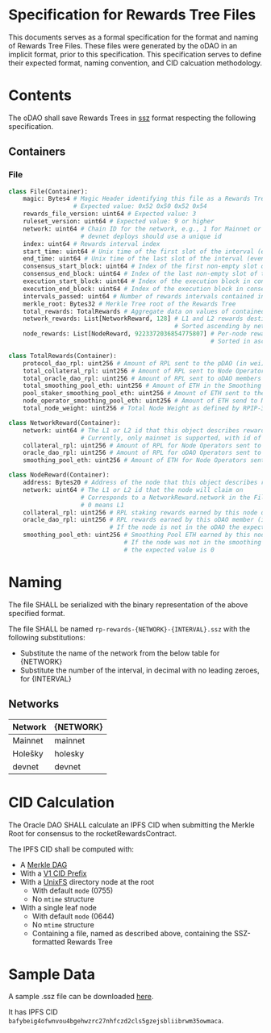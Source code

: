 # Specification for Rewards Tree Files

This documents serves as a formal specification for the format and naming of Rewards Tree Files. 
These files were generated by the oDAO in an implicit format, prior to this specification. 
This specification serves to define their expected format, naming convention, and CID calcuation methodology.

# Contents

The oDAO shall save Rewards Trees in [ssz](../assets/rpip-52/simple-serialize.md) format respecting the following specification.

## Containers

### File

```python
class File(Container):
    magic: Bytes4 # Magic Header identifying this file as a Rewards Tree
                  # Expected value: 0x52 0x50 0x52 0x54
    rewards_file_version: uint64 # Expected value: 3
    ruleset_version: uint64 # Expected value: 9 or higher
    network: uint64 # Chain ID for the network, e.g., 1 for Mainnet or 17000 for Holešky
                    # devnet deploys should use a unique id
    index: uint64 # Rewards interval index
    start_time: uint64 # Unix time of the first slot of the interval (even if empty)
    end_time: uint64 # Unix time of the last slot of the interval (even if empty)
    consensus_start_block: uint64 # Index of the first non-empty slot of the interval
    consensus_end_block: uint64 # Index of the last non-empty slot of the interval
    execution_start_block: uint64 # Index of the execution block in consensus_start_block
    execution_end_block: uint64 # Index of the execution block in consensus_end_block
    intervals_passed: uint64 # Number of rewards intervals contained in the file
    merkle_root: Bytes32 # Merkle Tree root of the Rewards Tree
    total_rewards: TotalRewards # Aggregate data on values of contained rewards
    network_rewards: List[NetworkReward, 128] # L1 and L2 rewards destinations and aggregate amounts
                                              # Sorted ascending by network
    node_rewards: List[NodeReward, 9223372036854775807] # Per-node rewards
                                                        # Sorted in ascending unsigned numerical order by address

class TotalRewards(Container):
    protocol_dao_rpl: uint256 # Amount of RPL sent to the pDAO (in wei)
    total_collateral_rpl: uint256 # Amount of RPL sent to Node Operators (in wei)
    total_oracle_dao_rpl: uint256 # Amount of RPL sent to oDAO members (in wei)
    total_smoothing_pool_eth: uint256 # Amount of ETH in the Smoothing Pool (in wei)
    pool_staker_smoothing_pool_eth: uint256 # Amount of ETH sent to the rETH contract (in wei)
    node_operator_smoothing_pool_eth: uint256 # Amount of ETH send to Node Operators in the Smoothing Pool (in wei)
    total_node_weight: uint256 # Total Node Weight as defined by RPIP-30 (in wei)

class NetworkReward(Container):
    network: uint64 # The L1 or L2 id that this object describes rewards for
                    # Currently, only mainnet is supported, with id of 0
    collateral_rpl: uint256 # Amount of RPL for Node Operators sent to this network (in wei)
    oracle_dao_rpl: uint256 # Amount of RPL for oDAO Operators sent to this network (in wei)
    smoothing_pool_eth: uint256 # Amount of ETH for Node Operators sent to this network (in wei)

class NodeReward(Container):
    address: Bytes20 # Address of the node that this object describes rewards for
    network: uint64 # The L1 or L2 id that the node will claim on
                    # Corresponds to a NetworkReward.network in the File.network_rewards list
                    # 0 means L1
    collateral_rpl: uint256 # RPL staking rewards earned by this node operator (in wei)
    oracle_dao_rpl: uint256 # RPL rewards earned by this oDAO member (in wei)
                            # If the node is not in the oDAO the expected value is 0
    smoothing_pool_eth: uint256 # Smoothing Pool ETH earned by this node operator (in wei)
                                # If the node was not in the smoothing pool during the interval,
                                # the expected value is 0
```

# Naming

The file SHALL be serialized with the binary representation of the above specified format.

The file SHALL be named `rp-rewards-{NETWORK}-{INTERVAL}.ssz` with the following substitutions:

  * Substitute the name of the network from the below table for {NETWORK}
  * Substitute the number of the interval, in decimal with no leading zeroes, for {INTERVAL}

## Networks
| Network | {NETWORK} |
| ------- | --------- |
| Mainnet | mainnet   |
| Holešky | holesky   |
| devnet  | devnet    |

# CID Calculation

The Oracle DAO SHALL calculate an IPFS CID when submitting the Merkle Root for consensus to the rocketRewardsContract.

The IPFS CID shall be computed with:
  * A [Merkle DAG](https://github.com/ipfs/ipfs-docs/blob/d72c43a545da5e58277cbfb3677ec68d0c9ef568/docs/concepts/merkle-dag.md)
  * With a [V1 CID Prefix](https://github.com/ipfs/ipfs-docs/blob/d72c43a545da5e58277cbfb3677ec68d0c9ef568/docs/concepts/content-addressing.md#version-1-v1)
  * With a [UnixFS](https://github.com/ipfs/specs/blob/e4e5754ad4a4bfbb2ebe63f4c27631f573703de0/UNIXFS.md) directory node at the root
    * With default `mode` (0755)
    * No `mtime` structure
  * With a single leaf node
    * With default `mode` (0644)
    * No `mtime` structure
    * Containing a file, named as described above, containing the SSZ-formatted Rewards Tree

# Sample Data

A sample .ssz file can be downloaded [here](../assets/rpip-52/rp-rewards-holesky-155.ssz).

It has IPFS CID `bafybeig4ofwnvou4bgehwzrc27nhfczd2cls5gzejsbliibrwm35owmaca`.
